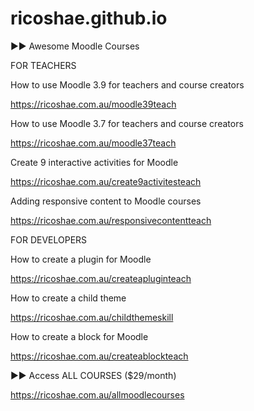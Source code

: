 # ricoshae.github.io

►► Awesome Moodle Courses

FOR TEACHERS

How to use Moodle 3.9 for teachers and course creators

https://ricoshae.com.au/moodle39teach

How to use Moodle 3.7 for teachers and course creators

https://ricoshae.com.au/moodle37teach

Create 9 interactive activities for Moodle

https://ricoshae.com.au/create9activitesteach

Adding responsive content to Moodle courses

https://ricoshae.com.au/responsivecontentteach

FOR DEVELOPERS

How to create a plugin for Moodle

https://ricoshae.com.au/createapluginteach

How to create a child theme

https://ricoshae.com.au/childthemeskill

How to create a block for Moodle

https://ricoshae.com.au/createablockteach

►► Access ALL COURSES ($29/month)

https://ricoshae.com.au/allmoodlecourses

